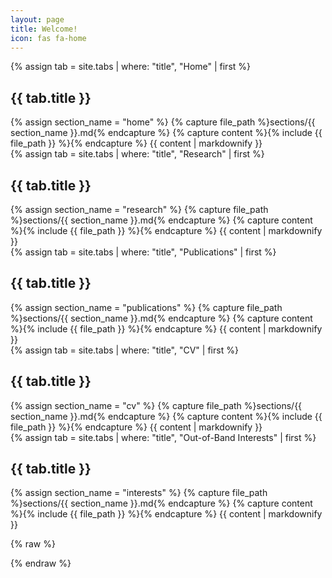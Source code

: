 ```yaml
---
layout: page
title: Welcome!
icon: fas fa-home
---
```



<!-- =================== HOME =================== -->
<section id="home">
  {% assign tab = site.tabs | where: "title", "Home" | first %}
  <h2>{{ tab.title }}</h2>
  {% assign section_name = "home" %}
  {% capture file_path %}sections/{{ section_name }}.md{% endcapture %}
  {% capture content %}{% include {{ file_path }} %}{% endcapture %}
  {{ content | markdownify }}
</section>

<!-- =================== RESEARCH =================== -->
<section id="research">
  {% assign tab = site.tabs | where: "title", "Research" | first %}
  <h2>{{ tab.title }}</h2>
  {% assign section_name = "research" %}
  {% capture file_path %}sections/{{ section_name }}.md{% endcapture %}
  {% capture content %}{% include {{ file_path }} %}{% endcapture %}
  {{ content | markdownify }}
</section>

<!-- =================== PUBLICATIONS =================== -->
<section id="publications">
  {% assign tab = site.tabs | where: "title", "Publications" | first %}
  <h2>{{ tab.title }}</h2>
  {% assign section_name = "publications" %}
  {% capture file_path %}sections/{{ section_name }}.md{% endcapture %}
  {% capture content %}{% include {{ file_path }} %}{% endcapture %}
  {{ content | markdownify }}
</section>

<!-- =================== CV =================== -->
<section id="cv">
  {% assign tab = site.tabs | where: "title", "CV" | first %}
  <h2>{{ tab.title }}</h2>
  {% assign section_name = "cv" %}
  {% capture file_path %}sections/{{ section_name }}.md{% endcapture %}
  {% capture content %}{% include {{ file_path }} %}{% endcapture %}
  {{ content | markdownify }}
</section>

<!-- =================== INTERESTS =================== -->
<section id="interests">
  {% assign tab = site.tabs | where: "title", "Out-of-Band Interests" | first %}
  <h2>{{ tab.title }}</h2>
  {% assign section_name = "interests" %}
  {% capture file_path %}sections/{{ section_name }}.md{% endcapture %}
  {% capture content %}{% include {{ file_path }} %}{% endcapture %}
  {{ content | markdownify }}
</section>



{% raw %}
<script>
window.addEventListener("load", function () {
  const ORDER = ["home","research","publications","cv","interests"];

  function idFromLink(a) {
    const href = a.getAttribute("href") || "";
    if (href === "/" || href === "/#home") return "home";
    const m = href.match(/^\/#([A-Za-z0-9\-_]+)/);
    return (m && ORDER.includes(m[1])) ? m[1] : null;
  }

  // ✅ Restrict to sidebar only
  const linkById = new Map();
  Array.from(document.querySelectorAll("#sidebar a.nav-link[href]")).forEach(a => {
    console.log("Found sidebar link:", a.getAttribute("href"));
    const id = idFromLink(a);
    if (id) linkById.set(id, a);
  });

  const items = ORDER.map(id => {
    const sec = document.getElementById(id);
    const link = linkById.get(id);
    return (sec && link) ? { id, sec, link } : null;
  }).filter(Boolean);

  if (!items.length) return;

  const OFFSET = 100;
  const setActive = id => items.forEach(it => it.link.classList.toggle("active", it.id === id));

  function updateActive() {
    const y = window.scrollY;
    const docH = document.documentElement.scrollHeight;
    const winH = window.innerHeight;
    if (y + winH >= docH - 2) return setActive(items.at(-1).id);

    let current = items[0].id;
    for (const it of items) {
      if (y >= it.sec.offsetTop - OFFSET) current = it.id;
      else break;
    }
    setActive(current);
  }

  items.forEach(({ link, sec, id }) => {
    link.addEventListener("click", e => {
      e.preventDefault();
      window.scrollTo({ top: sec.offsetTop - (OFFSET - 1), behavior: "smooth" });
      history.replaceState(null, "", "/#" + id);
      setActive(id);
    });
  });

  updateActive();
  window.addEventListener("scroll", updateActive, { passive: true });
  window.addEventListener("resize", updateActive);
});
</script>
{% endraw %}






<!-- {% raw %}
<script>
// document.addEventListener("DOMContentLoaded", function () {
window.addEventListener("load", function () {
  // Sections in scroll order (IDs must match your <section id="...">)
  const ORDER = ["home","research","publications","cv","interests"];

  // Find the sidebar links by href, not by class names
  const anchors = Array.from(document.querySelectorAll("a[href]"));
  const linkById = new Map();

  anchors.forEach(a => {
    const href = a.getAttribute("href") || "";
    if (href === "/" || href === "") { linkById.set("home", a); return; }
    const m = href.match(/#([A-Za-z0-9\-_]+)/);
    if (m && ORDER.includes(m[1]) && !linkById.has(m[1])) {
      linkById.set(m[1], a);
    }
  });

  const items = ORDER.map(id => {
    const section = document.getElementById(id);
    const link = linkById.get(id);
    return (section && link) ? { id, section, link } : null;
  }).filter(Boolean);

  if (items.length === 0) return;

  const OFFSET = 100;
  const setActive = idx => items.forEach((it, i) => it.link.classList.toggle("active", i === idx));

  function updateActive() {
    const y = window.scrollY || window.pageYOffset;
    const docH = document.documentElement.scrollHeight;
    const winH = window.innerHeight;

    if (y + winH >= docH - 2) { setActive(items.length - 1); return; }
    if (y <= items[0].section.offsetTop + 200) { setActive(0); return; }

    let idx = 0;
    for (let i = 0; i < items.length; i++) {
      if (y >= (items[i].section.offsetTop - OFFSET)) idx = i; else break;
    }
    setActive(idx);
  }

  // Smooth scroll + keep URL hash consistent
  items.forEach(({ link, id, section }) => {
    link.addEventListener("click", e => {
      const href = link.getAttribute("href") || "";
      if (href === "/" || href.startsWith("/#") || href.startsWith("#")) {
        e.preventDefault();
        window.scrollTo({ top: section.offsetTop - (OFFSET - 1), behavior: "smooth" });
        history.replaceState(null, "", "/#" + id);
      }
    });
  });

  updateActive();
  window.addEventListener("scroll", updateActive, { passive: true });
  window.addEventListener("resize", updateActive);
});
</script>
{% endraw %}

 -->

<!-- 

<script>
document.addEventListener("DOMContentLoaded", function () {
  // Grab all sidebar links
  const rawLinks = Array.from(document.querySelectorAll(".nav-item > a.nav-link"));

  // Build (link,id,section) triples. Map "/" to "home".
  const items = rawLinks.map(link => {
    const href = link.getAttribute("href") || "";
    let id = null;

    if (href.includes("#")) {
      id = href.split("#")[1];
    } else if (href === "/") { // Home in Chirpy
      id = "home";
    }

    const section = id ? document.getElementById(id) : null;
    return section ? { link, id, section } : null;
  }).filter(Boolean);

  // If Home wasn't found, bail early to avoid errors
  if (items.length === 0) return;

  const OFFSET = 100; // match your header/spacing
  const setActive = (idx) => {
    items.forEach((it, i) => it.link.classList.toggle("active", i === idx));
  };

  function updateActive() {
    const scrollY = window.scrollY || window.pageYOffset;
    const docH = document.documentElement.scrollHeight;
    const winH = window.innerHeight;

    // Bottom → last section
    if (scrollY + winH >= docH - 2) {
      setActive(items.length - 1);
      return;
    }

    // Top → Home (first item)
    const firstTop = items[0].section.offsetTop;
    if (scrollY <= firstTop + 200) {
      setActive(0);
      return;
    }

    // Otherwise, pick last section whose top is above the viewport top + OFFSET
    let idx = 0;
    for (let i = 0; i < items.length; i++) {
      const top = items[i].section.offsetTop - OFFSET;
      if (scrollY >= top) idx = i; else break;
    }
    setActive(idx);
  }

  // Smooth scroll + hash update
  items.forEach(({ link, id, section }) => {
    link.addEventListener("click", function (e) {
      const href = link.getAttribute("href") || "";
      if (href === "/" || href.startsWith("/#")) {
        e.preventDefault();
        window.scrollTo({ top: section.offsetTop - (OFFSET - 1), behavior: "smooth" });
        history.replaceState(null, "", "/#" + id);
      }
    });
  });

  updateActive();
  window.addEventListener("scroll", updateActive, { passive: true });
  window.addEventListener("resize", updateActive);
});
</script>


 -->
